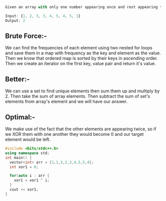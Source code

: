 ```js
Given an array with only one number appearing once and rest appearing twice.

Input: {1, 2, 3, 3, 4, 5, 4, 5, 1}
Output: 2
```

## Brute Force:-
We can find the frequencies of each element using two nested for loops and save them in a map with frequency as the key and element as the value.  Then we know that ordered map is sorted by their keys in ascending order. Then we create an iterator on the first key, value pair and return it's value.

## Better:-
We can use a set to find unique elements then sum them up and multiply by 2. Then take the sum of array elements. Then subtract the sum of set's elements from array's element and we will have our answer.

## Optimal:- 
We make use of the fact that the other elements are appearing twice, so if we XOR them with one another they would become 0 and our target element would be left.

```cpp
#include <bits/stdc++.h>
using namespace std;
int main() {
  vector<int> arr = {1,1,3,2,3,4,5,5,4};
  int xor1 = 0;

  for(auto i : arr {
    xor1 = xor1 ^ i;
  }
  cout << xor1;
}
```
